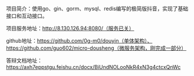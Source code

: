 项目简介：使用go、gin、gorm、mysql、redis编写的极简版抖音，实现了基础接口和互动接口。

项目服务地址：http://8.130.126.94:8080/（服务已关）

github地址：https://github.com/0g-m0/douyin（单体架构）、https://github.com/guo602/micro-dousheng（微服务架构，刚完成一部分）

答辩文档地址：https://axh7eppstgu.feishu.cn/docx/BiUndNOLooNkR4xN3g4ctcxQnWc
